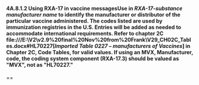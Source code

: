 #### 4A.8.1.2 Using RXA-17 in vaccine messagesUse in _RXA-17-substance manufacturer name_ to identify the manufacturer or distributor of the particular vaccine administered. The codes listed are used by immunization registries in the U.S. Entries will be added as needed to accommodate international requirements. Refer to chapter 2C file:///E:\V2\v2.9%20final%20Nov%20from%20Frank\V29_CH02C_Tables.docx#HL70227[_Imported Table 0227 – manufacturers of Vaccines_] in Chapter 2C, Code Tables, for valid values. If using an MVX, Manufacturer, code, the coding system component (RXA-17.3) should be valued as "MVX", not as "HL70227."

==
